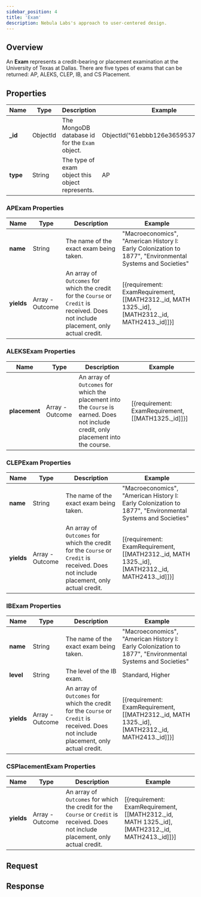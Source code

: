 ```yaml
---
sidebar_position: 4
title: 'Exam'
description: Nebula Labs's approach to user-centered design.
---
```


## Overview

An **Exam** represents a credit-bearing or placement examination at the University of Texas at Dallas. There are five types of exams that can be returned: AP, ALEKS, CLEP, IB, and CS Placement.

## Properties

| Name     | Type     | Description                                     | Example                              |
| -------- | -------- | ----------------------------------------------- | ------------------------------------ |
| **\_id** | ObjectId | The MongoDB database id for the `Exam` object.  | ObjectId("61ebbb126e3659537e8a14d6") |
| **type** | String   | The type of exam object this object represents. | AP                                   |

### APExam Properties

| Name       | Type            | Description                                                                                                                           | Example                                                                                                   |
| ---------- | --------------- | ------------------------------------------------------------------------------------------------------------------------------------- | --------------------------------------------------------------------------------------------------------- |
| **name**   | String          | The name of the exact exam being taken.                                                                                               | "Macroeconomics", "American History I: Early Colonization to 1877", "Environmental Systems and Societies" |
| **yields** | Array - Outcome | An array of `Outcomes` for which the credit for the `Course` or `Credit` is received. Does not include placement, only actual credit. | [{requirement: ExamRequirement, [[MATH2312._id, MATH 1325._id], [MATH2312._id, MATH2413._id]]}]           |

### ALEKSExam Properties

| Name          | Type            | Description                                                                                                                          | Example                                            |
| ------------- | --------------- | ------------------------------------------------------------------------------------------------------------------------------------ | -------------------------------------------------- |
| **placement** | Array - Outcome | An array of `Outcomes` for which the placement into the `Course` is earned. Does not include credit, only placement into the course. | [{requirement: ExamRequirement, [[MATH1325._id]]}] |

### CLEPExam Properties

| Name       | Type            | Description                                                                                                                           | Example                                                                                                   |
| ---------- | --------------- | ------------------------------------------------------------------------------------------------------------------------------------- | --------------------------------------------------------------------------------------------------------- |
| **name**   | String          | The name of the exact exam being taken.                                                                                               | "Macroeconomics", "American History I: Early Colonization to 1877", "Environmental Systems and Societies" |
| **yields** | Array - Outcome | An array of `Outcomes` for which the credit for the `Course` or `Credit` is received. Does not include placement, only actual credit. | [{requirement: ExamRequirement, [[MATH2312._id, MATH 1325._id], [MATH2312._id, MATH2413._id]]}]           |

### IBExam Properties

| Name       | Type            | Description                                                                                                                           | Example                                                                                                   |
| ---------- | --------------- | ------------------------------------------------------------------------------------------------------------------------------------- | --------------------------------------------------------------------------------------------------------- |
| **name**   | String          | The name of the exact exam being taken.                                                                                               | "Macroeconomics", "American History I: Early Colonization to 1877", "Environmental Systems and Societies" |
| **level**  | String          | The level of the IB exam.                                                                                                             | Standard, Higher                                                                                          |
| **yields** | Array - Outcome | An array of `Outcomes` for which the credit for the `Course` or `Credit` is received. Does not include placement, only actual credit. | [{requirement: ExamRequirement, [[MATH2312._id, MATH 1325._id], [MATH2312._id, MATH2413._id]]}]           |

### CSPlacementExam Properties

| Name       | Type            | Description                                                                                                                           | Example                                                                                         |
| ---------- | --------------- | ------------------------------------------------------------------------------------------------------------------------------------- | ----------------------------------------------------------------------------------------------- |
| **yields** | Array - Outcome | An array of `Outcomes` for which the credit for the `Course` or `Credit` is received. Does not include placement, only actual credit. | [{requirement: ExamRequirement, [[MATH2312._id, MATH 1325._id], [MATH2312._id, MATH2413._id]]}] |

## Request

## Response
